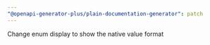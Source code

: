 ```yaml
---
"@openapi-generator-plus/plain-documentation-generator": patch
---
```


Change enum display to show the native value format
